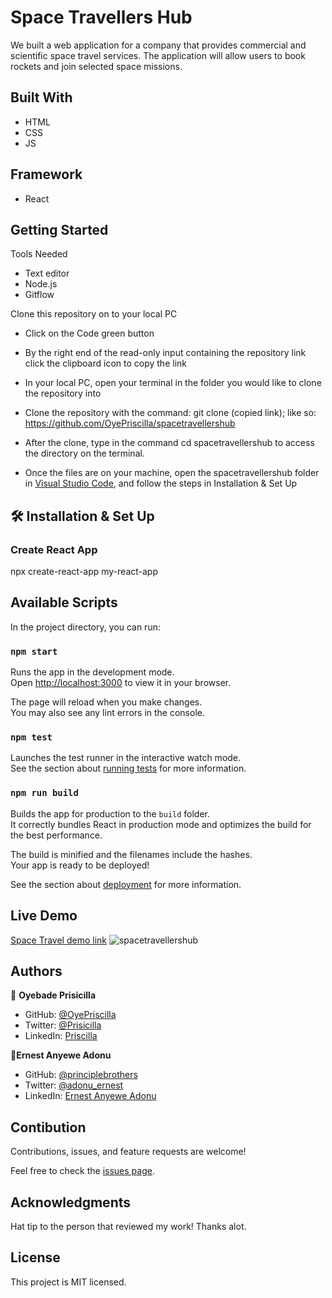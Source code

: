 # Space Travellers Hub

 We built a web application for a company that provides commercial and scientific space travel services. The application will allow users to book rockets and join selected space missions.

## Built With

* HTML
* CSS
* JS

## Framework

* React

## Getting Started

Tools Needed

* Text editor
* Node.js
* Gitflow

Clone this repository on to your local PC

* Click on the Code green button
* By the right end of the read-only input containing the repository link click the clipboard icon to copy the link
* In your local PC, open your terminal in the folder you would like to clone the repository into
* Clone the repository with the command: git clone (copied link); like so: <https://github.com/OyePriscilla/spacetravellershub>
* After the clone, type in the command cd spacetravellershub to access the directory on the terminal.

* Once the files are on your machine, open the spacetravellershub folder in [Visual Studio Code](https://code.visualstudio.com/), and follow the steps in Installation & Set Up

## 🛠 Installation & Set Up

### Create React App

  npx create-react-app my-react-app

## Available Scripts

In the project directory, you can run:

### `npm start`

Runs the app in the development mode.\
Open [http://localhost:3000](http://localhost:3000) to view it in your browser.

The page will reload when you make changes.\
You may also see any lint errors in the console.

### `npm test`

Launches the test runner in the interactive watch mode.\
See the section about [running tests](https://facebook.github.io/create-react-app/docs/running-tests) for more information.

### `npm run build`

Builds the app for production to the `build` folder.\
It correctly bundles React in production mode and optimizes the build for the best performance.

The build is minified and the filenames include the hashes.\
Your app is ready to be deployed!

See the section about [deployment](https://facebook.github.io/create-react-app/docs/deployment) for more information.

## Live Demo

[Space Travel demo link](https://priscillaernestspacetravel.netlify.app/)
![spacetravellershub](https://user-images.githubusercontent.com/92553079/187064333-46909568-7a2f-4d43-aa0b-a6066f0edc26.PNG)

## Authors

👤 **Oyebade Prisicilla**

* GitHub: [@OyePriscilla](https://github.com/OyePriscilla)
* Twitter: [@Prisicilla](https://twitter.com/Prisicilla)
* LinkedIn: [Priscilla](https://linkedin.com/in/oyepriscilla)

👤**Ernest Anyewe Adonu**

* GitHub: [@principlebrothers](https://github.com/principlebrothers)
* Twitter: [@adonu_ernest](https://twitter.com/adonu_ernest)
* LinkedIn: [Ernest Anyewe Adonu](www.linkedin.com/in/ernest-anyewe-adonu)

## Contibution

Contributions, issues, and feature requests are welcome!

Feel free to check the [issues page](../../issues/).

## Acknowledgments

Hat tip to the person that reviewed my work! Thanks alot.

## License

This project is MIT licensed.
